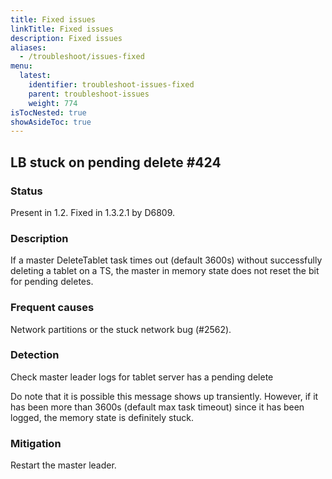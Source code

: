 ```yaml
---
title: Fixed issues
linkTitle: Fixed issues
description: Fixed issues
aliases:
  - /troubleshoot/issues-fixed
menu:
  latest:
    identifier: troubleshoot-issues-fixed
    parent: troubleshoot-issues
    weight: 774
isTocNested: true
showAsideToc: true
---
```


## LB stuck on pending delete #424

### Status
Present in 1.2.
Fixed in 1.3.2.1 by D6809.

### Description
If a master DeleteTablet task times out (default 3600s) without successfully deleting a tablet on a TS, the master in memory state does not reset the bit for pending deletes. 

### Frequent causes
Network partitions or the stuck network bug (#2562).

### Detection
Check master leader logs for tablet server <UUID> has a pending delete

Do note that it is possible this message shows up transiently. However, if it has been more than 3600s (default max task timeout) since it has been logged, the memory state is definitely stuck.

### Mitigation
Restart the master leader.

<!-- WIP
## TBD Tablets stuck in FAILED state on a TS
TBD

### Status
TBD

### Description
TBD

### Frequent causes
TBD

### Detection
TBD

### Mitigation
TBD

## TBD Untracked memory growth can lead to OOM

### Status
### Description
### Frequent causes
### Detection
### Mitigation

## TBD Master tables deleted but tablets stuck in RUNNING

### Status
### Description
### Frequent causes
### Detection
### Mitigation

## TBD Master tables deleted but index not

### Status
### Description
### Frequent causes
### Detection
### Mitigation

## TBD YSQL drop database breaks YCQL system queries

### Status
### Description
### Frequent causes
### Detection
### Mitigation
-->
